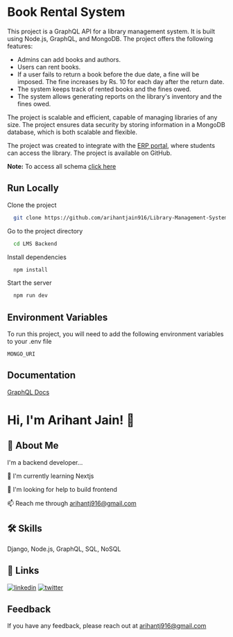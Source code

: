 
# Book Rental System

This project is a GraphQL API for a library management system. It is built using Node.js, GraphQL, and MongoDB. The project offers the following features:

- Admins can add books and authors.
- Users can rent books.
- If a user fails to return a book before the due date, a fine will be imposed. The fine increases by Rs. 10 for each day after the return date.
- The system keeps track of rented books and the fines owed.
- The system allows generating reports on the library's inventory and the fines owed.

The project is scalable and efficient, capable of managing libraries of any size.
The project ensures data security by storing information in a MongoDB database, which is both scalable and flexible.

The project was created to integrate with the [ERP portal](https://github.com/arihantjain916/ERP-Portal.git), where students can access the library. The project is available on GitHub.

**Note:** To access all schema [click here](https://studio.apollographql.com/graph/Library-Management-System/variant/current/schema/reference) 
## Run Locally

Clone the project

```bash
  git clone https://github.com/arihantjain916/Library-Management-System.git
```

Go to the project directory

```bash
  cd LMS Backend
```

Install dependencies

```bash
  npm install
```

Start the server

```bash
  npm run dev
```


## Environment Variables

To run this project, you will need to add the following environment variables to your .env file

`MONGO_URI`


## Documentation

[GraphQL Docs](https://graphql.org/learn/)   


# Hi, I'm Arihant Jain! 👋


## 🚀 About Me
I'm a backend developer...



🧠 I'm currently learning Nextjs

🤔 I'm looking for help to build frontend

📫 Reach me through arihantj916@gmail.com



## 🛠 Skills
Django, Node.js, GraphQL, SQL, NoSQL

## 🔗 Links
[![linkedin](https://img.shields.io/badge/linkedin-0A66C2?style=for-the-badge&logo=linkedin&logoColor=white)](https://www.linkedin.com/in/arihantjain916)
[![twitter](https://img.shields.io/badge/twitter-1DA1F2?style=for-the-badge&logo=twitter&logoColor=white)](https://twitter.com/arihantjain916)
## Feedback

If you have any feedback, please reach out at arihantj916@gmail.com
